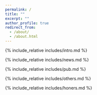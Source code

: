 ```yaml
---
permalink: /
title: ""
excerpt: ""
author_profile: true
redirect_from: 
  - /about/
  - /about.html
---
```


<span class='anchor' id='about-me'></span>
{% include_relative includes/intro.md %}

{% include_relative includes/news.md %}

<!--{% include_relative includes/education.md %}-->

<!--{% include_relative includes/internships.md.md %}-->

{% include_relative includes/pub.md %}

{% include_relative includes/others.md %}

{% include_relative includes/honers.md %}
